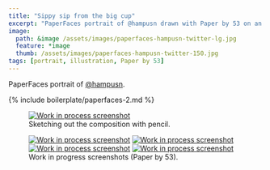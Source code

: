 ```yaml
---
title: "Sippy sip from the big cup"
excerpt: "PaperFaces portrait of @hampusn drawn with Paper by 53 on an iPad."
image: 
  path: &image /assets/images/paperfaces-hampusn-twitter-lg.jpg 
  feature: *image
  thumb: /assets/images/paperfaces-hampusn-twitter-150.jpg
tags: [portrait, illustration, Paper by 53]
---
```


PaperFaces portrait of <a href="http://twitter.com/hampusn">@hampusn</a>.

{% include boilerplate/paperfaces-2.md %}

<figure>
	<a href="{{ site.url }}/assets/images/paperfaces-hampusn-process-1-lg.jpg"><img src="{{ site.url }}/assets/images/paperfaces-hampusn-process-1-750.jpg" alt="Work in process screenshot"></a>
	<figcaption>Sketching out the composition with pencil.</figcaption>
</figure>

<figure class="half">
	<a href="{{ site.url }}/assets/images/paperfaces-hampusn-process-2-lg.jpg"><img src="{{ site.url }}/assets/images/paperfaces-hampusn-process-2-600.jpg" alt="Work in process screenshot"></a>
	<a href="{{ site.url }}/assets/images/paperfaces-hampusn-process-3-lg.jpg"><img src="{{ site.url }}/assets/images/paperfaces-hampusn-process-3-600.jpg" alt="Work in process screenshot"></a>
	<a href="{{ site.url }}/assets/images/paperfaces-hampusn-process-4-lg.jpg"><img src="{{ site.url }}/assets/images/paperfaces-hampusn-process-4-600.jpg" alt="Work in process screenshot"></a>
	<a href="{{ site.url }}/assets/images/paperfaces-hampusn-process-5-lg.jpg"><img src="{{ site.url }}/assets/images/paperfaces-hampusn-process-5-600.jpg" alt="Work in process screenshot"></a>
	<figcaption>Work in progress screenshots (Paper by 53).</figcaption>
</figure>